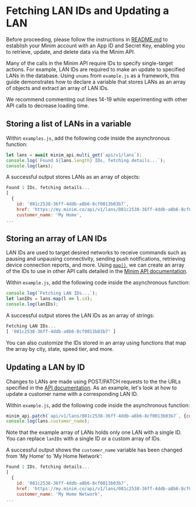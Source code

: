 # Fetching LAN IDs and Updating a LAN

Before proceeding, please follow the instructions in [README.md](/README.md) to establish your Minim account with an App ID and Secret Key, enabling you to retrieve, update, and delete data via the Minim API.

Many of the calls in the Minim API require IDs to specify single-target actions. For example, LAN IDs are required to make an update to specified LANs in the database. Using `unums` from `example.js` as a framework, this guide demonstrates how to declare a variable that stores LANs as an array of objects and extract an array of LAN IDs.

We recommend commenting out lines 14-19 while experimenting with other API calls to decrease loading time.

## Storing a list of LANs in a variable

Within `examples.js`, add the following code inside the asynchronous function:

```javascript
let lans = await minim_api.multi_get(`api/v1/lans`);
console.log(`Found ${lans.length} IDs, fetching details...`);
console.log(lans);
```

A successful output stores LANs as an array of objects:

```javascript
Found 1 IDs, fetching details...
[
  {
    id: '081c2538-36ff-4ddb-a8b6-8cf0013b03b7',
    href: 'https://my.minim.co/api/v1/lans/081c2538-36ff-4ddb-a8b6-8cf0013b03b7',
    customer_name: 'My Home',
...
```

## Storing an array of LAN IDs

LAN IDs are used to target desired networks to receive commands such as pausing and unpausing connectivity, sending push notifications, retrieving device connection reports, and more. Using [`map()`](https://developer.mozilla.org/en-US/docs/Web/JavaScript/Reference/Global_Objects/Array/map), we can create an array of the IDs to use in other API calls detailed in the [Minim API documentation](https://my.minim.co/api_doc).

Within `example.js`, add the following code inside the asynchronous function:

```javascript
console.log(`Fetching LAN IDs...`);  
let lanIDs = lans.map(l => l.id);
console.log(lanIDs);
```

A successful output stores the LAN IDs as an array of strings:

```javascript
Fetching LAN IDs...
[ '081c2538-36ff-4ddb-a8b6-8cf0013b03b7' ]
```

You can also customize the IDs stored in an array using functions that map the array by city, state, speed tier, and more.

## Updating a LAN by ID

Changes to LANs are made using POST/PATCH requests to the the URLs specified in the [API documentation](https://my.minim.co/api_doc). As an example, let's look at how to update a customer name with a corresponding LAN ID.

Within `example.js`, add the following code inside the asynchronous function:

```javascript
minim_api.patch(`api/v1/lans/081c2538-36ff-4ddb-a8b6-8cf0013b03b7`, {customer_name: 'My Home Network'});
console.log(lans.customer_name);
```

Note that the example array of LANs holds only one LAN with a single ID. You can replace `lanIDs` with a single ID or a custom array of IDs. 

A successful output shows the `customer_name` variable has been changed from 'My Home' to 'My Home Network':

```javascript
Found 1 IDs, fetching details...
[
  {
    id: '081c2538-36ff-4ddb-a8b6-8cf0013b03b7',
    href: 'https://my.minim.co/api/v1/lans/081c2538-36ff-4ddb-a8b6-8cf0013b03b7',
    customer_name: 'My Home Network',
...
```
